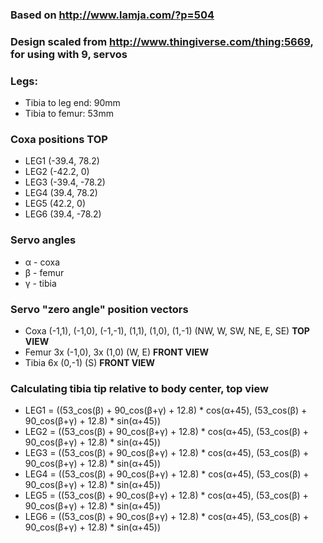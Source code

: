 ### **Based on** http://www.lamja.com/?p=504

### Design scaled from http://www.thingiverse.com/thing:5669, for using with 9, servos

### Legs:

*   Tibia to leg end: 90mm
*   Tibia to femur: 53mm

### Coxa positions TOP

*   LEG1 (-39.4, 78.2)
*   LEG2 (-42.2, 0)
*   LEG3 (-39.4, -78.2)
*   LEG4 (39.4, 78.2)
*   LEG5 (42.2, 0)
*   LEG6 (39.4, -78.2)

### Servo angles&nbsp;

*   α - coxa
*   β - femur
*   γ - tibia

### Servo "zero angle" position vectors

*   Coxa (-1,1), (-1,0), (-1,-1), (1,1), (1,0), (1,-1) (NW, W, SW, NE, E, SE) **TOP VIEW**
*   Femur 3x (-1,0), 3x (1,0) (W, E) **FRONT VIEW**
*   Tibia 6x (0,-1) (S) **FRONT VIEW**

### Calculating tibia tip relative to body center, top view

*   LEG1 = ((53_cos(β) + 90_cos(β+γ) + 12.8) * cos(α+45), (53_cos(β) + 90_cos(β+γ) + 12.8) * sin(α+45))
*   LEG2 = ((53_cos(β) + 90_cos(β+γ) + 12.8) * cos(α+45), (53_cos(β) + 90_cos(β+γ) + 12.8) * sin(α+45))
*   LEG3 = ((53_cos(β) + 90_cos(β+γ) + 12.8) * cos(α+45), (53_cos(β) + 90_cos(β+γ) + 12.8) * sin(α+45))
*   LEG4 = ((53_cos(β) + 90_cos(β+γ) + 12.8) * cos(α+45), (53_cos(β) + 90_cos(β+γ) + 12.8) * sin(α+45))
*   LEG5 = ((53_cos(β) + 90_cos(β+γ) + 12.8) * cos(α+45), (53_cos(β) + 90_cos(β+γ) + 12.8) * sin(α+45))
*   LEG6 = ((53_cos(β) + 90_cos(β+γ) + 12.8) * cos(α+45), (53_cos(β) + 90_cos(β+γ) + 12.8) * sin(α+45))
